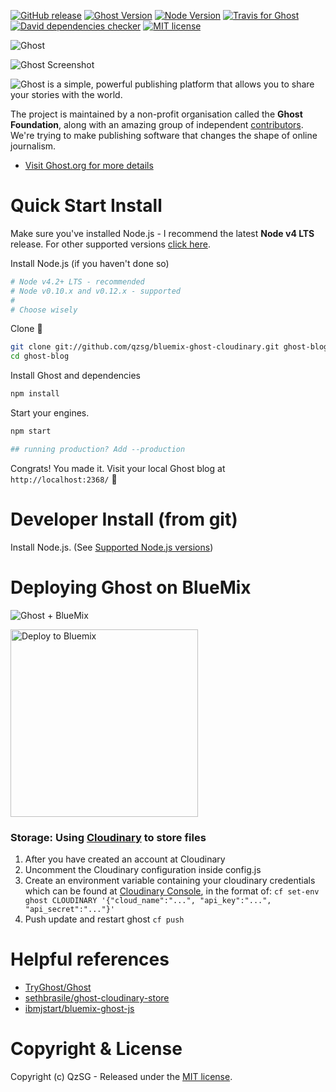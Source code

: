 [![GitHub release](https://img.shields.io/github/release/QzSG/bluemix-ghost-cloudinary.svg?style=flat-square)](https://github.com/QzSG/bluemix-ghost-cloudinary/releases)
[![Ghost Version](https://img.shields.io/badge/ghost-0.11.0-brightgreen.svg?maxAge=2592000&style=flat-square)](https://github.com/TryGhost/Ghost)
[![Node Version](https://img.shields.io/badge/node-^4.2.4-brightgreen.svg?maxAge=2592000&style=flat-square)](https://nodejs.org/en/)
[![Travis for Ghost](https://img.shields.io/travis/TryGhost/Ghost/master.svg?maxAge=2592000&style=flat-square)](https://travis-ci.org/TryGhost/Ghost)
[![David dependencies checker](https://img.shields.io/david/QzSG/bluemix-ghost-cloudinary.svg?maxAge=2592000&style=flat-square)](https://david-dm.org/QzSG/bluemix-ghost-cloudinary)
[![MIT license](https://img.shields.io/github/license/QzSG/bluemix-ghost-cloudinary.svg?maxAge=2592000&style=flat-square)](https://github.com/QzSG/bluemix-ghost-cloudinary/blob/master/LICENSE)

<img src="https://cloud.githubusercontent.com/assets/120485/6622822/c4c639fe-c8e7-11e4-9e64-5bec06c8b4c3.png" alt="Ghost" />

![Ghost Screenshot](https://cloud.githubusercontent.com/assets/120485/6626466/6dae46b2-c8ff-11e4-8c7c-8dd63b215f7b.jpg)

![Ghost is a simple, powerful publishing platform that allows you to share your stories with the world.](https://cloud.githubusercontent.com/assets/120485/6626501/b2bb072c-c8ff-11e4-8e1a-2e78e68fd5c3.png)

The project is maintained by a non-profit organisation called the **Ghost Foundation**, along with an amazing group of independent [contributors](https://github.com/TryGhost/Ghost/contributors). We're trying to make publishing software that changes the shape of online journalism.

- [Visit Ghost.org for more details](https://ghost.org)

# Quick Start Install

Make sure you've installed Node.js - I recommend the latest **Node v4 LTS** release. For other supported versions [click here](http://support.ghost.org/supported-node-versions/). 

Install Node.js (if you haven't done so) 
```bash
# Node v4.2+ LTS - recommended
# Node v0.10.x and v0.12.x - supported
#
# Choose wisely
```

Clone :ghost:

```bash
git clone git://github.com/qzsg/bluemix-ghost-cloudinary.git ghost-blog
cd ghost-blog
```

Install Ghost and dependencies

```bash
npm install
```

Start your engines.

```bash
npm start

## running production? Add --production
```

Congrats! You made it. Visit your local Ghost blog at `http://localhost:2368/` :tada:

# Developer Install (from git)

Install Node.js. (See [Supported Node.js versions](http://support.ghost.org/supported-node-versions/))


# Deploying Ghost on BlueMix

![Ghost + BlueMix](http://i.imgur.com/vNrQ3PD.jpg?1)

<a href="https://bluemix.net/deploy?repository=https://github.com/QzSG/bluemix-ghost-cloudinary"><img src="https://bluemix.net/deploy/button.svg" alt="Deploy to Bluemix" width="300px"/></a>

### Storage: Using [Cloudinary](http://cloudinary.com/) to store files

1. After you have created an account at Cloudinary
2. Uncomment the Cloudinary configuration inside config.js
3. Create an environment variable containing your cloudinary credentials which can be found at [Cloudinary Console](https://cloudinary.com/console), in the format of: `cf set-env ghost CLOUDINARY '{"cloud_name":"...", "api_key":"...", "api_secret":"..."}'`
4. Push update and restart ghost `cf push`



# Helpful references
- [TryGhost/Ghost](https://github.com/TryGhost/Ghost)
- [sethbrasile/ghost-cloudinary-store](https://github.com/sethbrasile/ghost-cloudinary-store)
- [ibmjstart/bluemix-ghost-js](https://github.com/ibmjstart/bluemix-ghost-js)

# Copyright & License

Copyright (c) QzSG - Released under the [MIT license](LICENSE).
